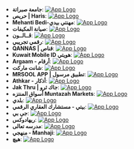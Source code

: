 - **جامعة صبراتة**: [![App Logo](https://is1-ssl.mzstatic.com/image/thumb/Purple221/v4/a8/2d/0f/a82d0fb4-7aa6-16e2-988c-489de5139b36/AppIcon-0-0-1x_U007emarketing-0-0-0-7-0-0-sRGB-0-0-0-GLES2_U002c0-512MB-85-220-0-0.png/200x200bb-80.png)](https://testflight.apple.com/join/9Ye2hljE)
- **حريص | Haris**: [![App Logo](https://is1-ssl.mzstatic.com/image/thumb/Purple211/v4/68/17/3d/68173d0a-fbfb-715e-e4ee-93854175a09c/AppIcon-0-0-1x_U007emarketing-0-7-0-85-220.png/200x200bb-8.png)](https://testflight.apple.com/join/RY3wcLr5)
- **Mehanti Bedi-مهنتي بيدي**: [![App Logo](https://is1-ssl.mzstatic.com/image/thumb/Purple122/v4/52/95/d9/5295d961-3631-8d7d-413b-ecbe261f6ae1/AppIcon-0-0-1x_U007emarketing-0-6-0-sRGB-85-220.png/200x200bb-8.png)](https://testflight.apple.com/join/k1kqIuUE)
- **صيانة المكيفات**: [![App Logo](https://is1-ssl.mzstatic.com/image/thumb/Purple221/v4/1e/d5/d5/1ed5d5f7-3f35-9f81-a29b-503854864bfa/AppIcon-0-0-1x_U007emarketing-0-7-0-0-85-220.png/200x200bb-80.png)](https://testflight.apple.com/join/w2ljIOTA)
- **ڤــالــون**: [![App Logo](https://is1-ssl.mzstatic.com/image/thumb/Purple211/v4/c8/40/0d/c8400df4-643d-6c3f-0793-80289153454a/AppIcon-0-0-1x_U007emarketing-0-7-0-85-220.png/200x200bb-8.png)](https://testflight.apple.com/join/UPVePFRF)
- **رقمي تجريبي**: [![App Logo](https://is1-ssl.mzstatic.com/image/thumb/Purple221/v4/a3/f7/b8/a3f7b8d9-eebd-5877-695a-66b5842ae18e/AppIcon-0-0-1x_U007emarketing-0-7-0-85-220.png/200x200bb-8.png)](https://testflight.apple.com/join/plHJ2EMc)
- **QANNAS | قناص**: [![App Logo](https://is1-ssl.mzstatic.com/image/thumb/Purple112/v4/78/9f/46/789f4678-c8db-2ba0-83c7-ebda47165dee/AppIcon-0-1x_U007emarketing-0-7-0-0-85-220-0.png/200x200bb-8.png)](https://testflight.apple.com/join/bzJazDzm)
- **Kuwait Mobile ID هويتي**: [![App Logo](https://is1-ssl.mzstatic.com/image/thumb/Purple116/v4/84/56/7f/84567f73-8343-3857-1715-35f51f825e50/AppIcon-1x_U007emarketing-0-7-0-sRGB-85-220.png/200x200bb-8.png)](https://testflight.apple.com/join/1Hi0ntf3)
- **Argaam - أرقام**: [![App Logo](https://is1-ssl.mzstatic.com/image/thumb/Purple126/v4/a1/3e/17/a13e1759-6457-d8fa-0826-f9c317710ebb/AppIcon-0-0-1x_U007emarketing-0-7-0-0-85-220.png/200x200bb-8.png)](https://testflight.apple.com/join/WiIXGlTy)
- **شانت ماركت**: [![App Logo](https://is1-ssl.mzstatic.com/image/thumb/Purple112/v4/46/83/b3/4683b323-6cdc-acbc-fe42-1e1b5c833a80/chantmarket-0-0-1x_U007emarketing-0-0-0-10-0-0-sRGB-0-0-0-GLES2_U002c0-512MB-85-220-0-0.png/200x200bb-8.png)](https://testflight.apple.com/join/uXpXeq7r)
- **MRSOOL APP | تطبيق مرسول**: [![App Logo](https://is1-ssl.mzstatic.com/image/thumb/Purple221/v4/14/45/37/14453770-e6d5-9cb3-093d-b4c45a5a379e/MrsoolAppDefaultIcon-0-0-1x_U007ephone-0-0-0-0-85-220.png/200x200bb-80.png)](https://testflight.apple.com/join/w2gEOer1)
- **Athkar - أذكار**: [![App Logo](https://is1-ssl.mzstatic.com/image/thumb/Purple126/v4/b0/d2/3c/b0d23cee-5345-7a72-1300-5191857095ea/AppIcon-0-0-1x_U007emarketing-0-0-0-7-0-0-sRGB-85-220.png/200x200bb-8.png)](https://testflight.apple.com/join/lh8zzyA7)
- **Jak Thru | جاك ثرو**: [![App Logo](https://is1-ssl.mzstatic.com/image/thumb/Purple116/v4/b2/04/f6/b204f6cb-5f62-289d-ee14-79f460f28bd7/AppIcon-0-0-1x_U007emarketing-0-7-0-0-85-220.png/200x200bb-8.png)](https://testflight.apple.com/join/66cJxpg1)
- **أسواق المنتزه Muntazah Markets**: [![App Logo](https://is1-ssl.mzstatic.com/image/thumb/Purple116/v4/25/b5/47/25b547cb-f2b4-5c59-4893-6e3a74742f7b/AppIcon-0-0-1x_U007emarketing-0-0-0-7-0-0-sRGB-0-0-0-GLES2_U002c0-512MB-85-220-0-0.png/200x200bb-8.png)](https://testflight.apple.com/join/OscwMmo1)
- **بلدي**: [![App Logo](https://is1-ssl.mzstatic.com/image/thumb/Purple126/v4/e0/56/10/e05610a0-7d7d-4d0b-e0ba-957bc999e9e3/AppIcon-1x_U007emarketing-0-7-0-85-220.png/200x200bb-8.png)](https://testflight.apple.com/join/z3De1yiH)
- **بيتي - مستشارك العقاري الرقمي**: [![App Logo](https://is1-ssl.mzstatic.com/image/thumb/Purple126/v4/55/21/86/55218650-06ce-24fa-d224-2175e9688485/AppIcon-0-0-1x_U007emarketing-0-7-0-85-220.jpeg/200x200bb-8.png)](https://testflight.apple.com/join/leHxarBO)
- **جي بي**: [![App Logo](https://is1-ssl.mzstatic.com/image/thumb/Purple126/v4/82/e3/da/82e3da55-9f59-3c54-e12c-083ad50a5d91/AppIcon-0-0-1x_U007emarketing-0-0-0-10-0-0-sRGB-0-0-0-GLES2_U002c0-512MB-85-220-0-0.png/200x200bb-8.png)](https://testflight.apple.com/join/uCrttIZ0)
- **ريهادوكس**: [![App Logo](https://is1-ssl.mzstatic.com/image/thumb/Purple126/v4/b6/2d/04/b62d045d-6104-bcfc-3543-09a2222ec83d/AppIcon-0-0-1x_U007emarketing-0-8-0-0-85-220.png/200x200bb-8.png)](https://testflight.apple.com/join/Ztvb5kDI)
- **مدرسه تعالی**: [![App Logo](https://is1-ssl.mzstatic.com/image/thumb/Purple211/v4/bd/f4/ad/bdf4ad7b-95aa-946b-613e-837a208e47ed/AppIcon-0-0-1x_U007epad-0-85-220.png/200x200bb-8.png)](https://testflight.apple.com/join/lTFeEkcb)
- **منهجي - Manhaji**: [![App Logo](https://is1-ssl.mzstatic.com/image/thumb/Purple126/v4/81/36/da/8136da8c-033c-e7c9-fd5e-154d5d4b588d/AppIcon-1x_U007emarketing-0-7-0-85-220.png/200x200bb-8.png)](https://testflight.apple.com/join/EHEsIPOD)
- **هیچ**: [![App Logo](https://is1-ssl.mzstatic.com/image/thumb/Purple116/v4/05/c3/7f/05c37f72-e79f-8453-ce14-a8ff77098a08/AppIcon-1x_U007emarketing-0-10-0-85-220-0.png/200x200bb-8.png)](https://testflight.apple.com/join/addjwFNt)
